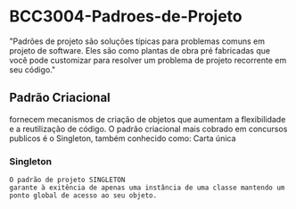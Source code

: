 # BCC3004-Padroes-de-Projeto

"Padrões de projeto são soluções típicas para problemas comuns em projeto de software. Eles são como plantas de obra pré fabricadas que você pode customizar para resolver um problema de projeto recorrente em seu código."

## Padrão Criacional 

 fornecem mecanismos de criação de objetos que aumentam a flexibilidade e a reutilização de código.
 O padrão criacional mais cobrado em concursos publicos é o Singleton, também conhecido como: Carta única
 ### Singleton 
    O padrão de projeto SINGLETON
    garante à exitência de apenas uma instância de uma classe mantendo um ponto global de acesso ao seu objeto.
